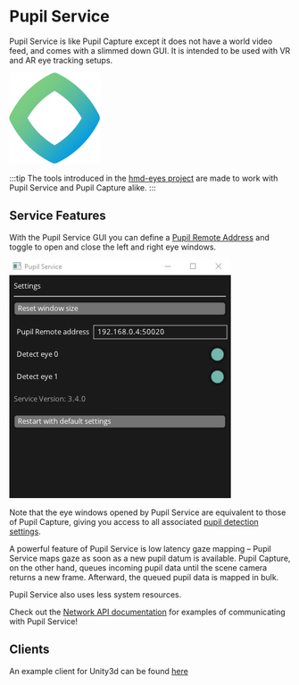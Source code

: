 # Pupil Service
Pupil Service is like Pupil Capture except it does not have a world video feed, and comes with a slimmed down GUI. 
It is intended to be used with VR and AR eye tracking setups.

![Pupil Service Icon](./ps.png)

:::tip
The tools introduced in the [hmd-eyes project](https://github.com/pupil-labs/hmd-eyes) are made to work with Pupil Service and Pupil Capture alike.
:::

## Service Features
With the Pupil Service GUI you can define a [Pupil Remote Address](/developer/network-api/#pupil-remote)
and toggle to open and close the left and right eye windows.

![Pupil service GUI](./ps-gui.jpg)

Note that the eye windows opened by Pupil Service are equivalent to those of Pupil Capture, giving you access to all
associated [pupil detection settings](/software/pupil-capture/#fine-tuning-pupil-detection).

A powerful feature of Pupil Service is low latency gaze mapping – Pupil Service maps gaze as soon as a new pupil datum 
is available. Pupil Capture, on the other hand, queues incoming pupil data until the scene camera returns a new frame. Afterward, the queued pupil data is mapped in bulk. 

Pupil Service also uses less system resources. 

Check out the [Network API documentation](/developer/network-api/#communicating-with-pupil-service) for examples of 
communicating with Pupil Service!

## Clients
An example client for Unity3d can be found [here](https://github.com/pupil-labs/hmd-eyes/releases/latest)
